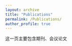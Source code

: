 ```yaml
---
layout: archive
title: "Publications"
permalink: /Publications/
author_profile: true
---
```


这一页主要包含期刊、会议论文